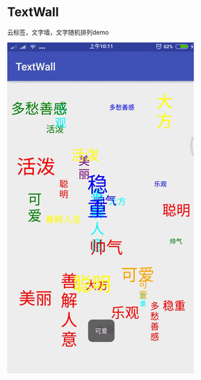 # TextWall
云标签，文字墙，文字随机排列demo


![这里写图片描述](https://github.com/squirrelhuan/TextWall/raw/master/app/src/main/res/raw/GIF.gif)
